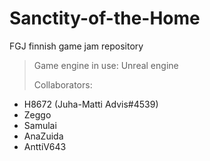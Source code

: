# Sanctity-of-the-Home
FGJ finnish game jam repository

>Game engine in use: Unreal engine
>
>Collaborators:
- H8672 (Juha-Matti Advis#4539)
- Zeggo
- Samulai
- AnaZuida
- AnttiV643

